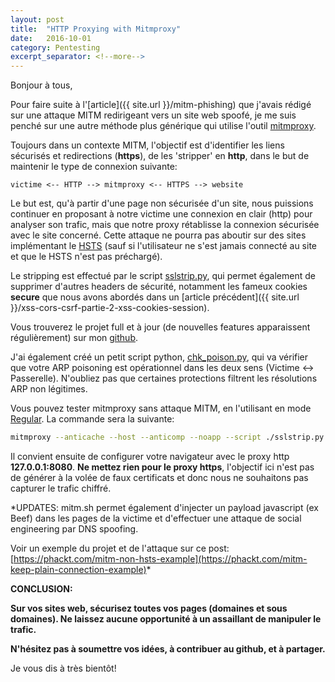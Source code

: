 ```yaml
---
layout: post
title:  "HTTP Proxying with Mitmproxy"
date:   2016-10-01
category: Pentesting
excerpt_separator: <!--more-->
---
```

Bonjour à tous,
  
Pour faire suite à l'[article]({{ site.url }}/mitm-phishing) que j'avais rédigé sur une attaque MITM redirigeant vers un site web spoofé, je me suis penché sur une autre méthode plus générique qui utilise l'outil [mitmproxy](https://mitmproxy.org/).  
  
Toujours dans un contexte MITM, l'objectif est d'identifier les liens sécurisés et redirections (**https**), de les 'stripper' en **http**, dans le but de maintenir le type de connexion suivante:  
  
```
victime <-- HTTP --> mitmproxy <-- HTTPS --> website
```
<!--more-->
  
Le but est, qu'à partir d'une page non sécurisée d'un site, nous puissions continuer en proposant à notre victime une connexion en clair (http) pour analyser son trafic, mais que notre proxy rétablisse la connexion sécurisée avec le site concerné. Cette attaque ne pourra pas aboutir sur des sites implémentant le [HSTS](https://https.cio.gov/hsts/) (sauf si l'utilisateur ne s'est jamais connecté au site et que le HSTS n'est pas préchargé).  
  
Le stripping est effectué par le script [sslstrip.py](https://github.com/phackt/mitm/blob/master/script/sslstrip.py), qui permet également de supprimer d'autres headers de sécurité, notamment les fameux cookies **secure** que nous avons abordés dans un [article précédent]({{ site.url }}/xss-cors-csrf-partie-2-xss-cookies-session).  
  
Vous trouverez le projet full et à jour (de nouvelles features apparaissent régulièrement) sur mon [github](https://github.com/phackt/mitm).  
  
J'ai également créé un petit script python, [chk_poison.py](https://github.com/phackt/mitm/blob/master/bin/chk_poison.py), qui va vérifier que votre ARP poisoning est opérationnel dans les deux sens (Victime \<-\> Passerelle). N'oubliez pas que certaines protections filtrent les résolutions ARP non légitimes.  
  
Vous pouvez tester mitmproxy sans attaque MITM, en l'utilisant en mode [Regular](http://docs.mitmproxy.org/en/stable/modes.html). La commande sera la suivante:  

```bash
mitmproxy --anticache --host --anticomp --noapp --script ./sslstrip.py --eventlog
```
  
Il convient ensuite de configurer votre navigateur avec le proxy http **127.0.0.1:8080**. **Ne mettez rien pour le proxy https**, l'objectif ici n'est pas de générer à la volée de faux certificats et donc nous ne souhaitons pas capturer le trafic chiffré.  
  
*UPDATES: mitm.sh permet également d'injecter un payload javascript (ex Beef) dans les pages de la victime et d'effectuer une attaque de social engineering par DNS spoofing.  
  
Voir un exemple du projet et de l'attaque sur ce post: [https://phackt.com/mitm-non-hsts-example](https://phackt.com/mitm-keep-plain-connection-example)*  
  
**CONCLUSION:**  
  
**Sur vos sites web, sécurisez toutes vos pages (domaines et sous domaines). Ne laissez aucune opportunité à un assaillant de manipuler le trafic.**
  
**N'hésitez pas à soumettre vos idées, à contribuer au github, et à partager.**
  
Je vous dis à très bientôt!
